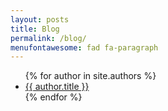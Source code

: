 ```yaml
---
layout: posts
title: Blog
permalink: /blog/
menufontawesome: fad fa-paragraph
---
```


<ul>
  {% for author in site.authors %}
    <li><a href="{{ author.url }}">{{ author.title }}</a></li>
  {% endfor %}
</ul>
